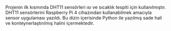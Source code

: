 Projenin ilk kısmında DHT11 sensörleri ısı ve sıcaklık tespiti için kullanılmıştır. DHT11 sensörlerini Raspberry Pi 4 cihazından kullanabilmek amacıyla sensor uygulaması yazıldı. Bu dizin içerisinde Python ile yazılmış sade hali ve konteynerlaştırılmış halini içermektedir.
